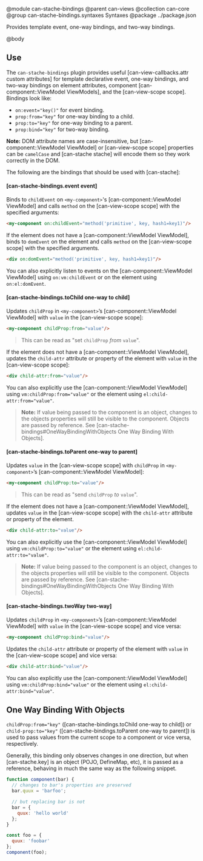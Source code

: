 @module can-stache-bindings
@parent can-views
@collection can-core
@group can-stache-bindings.syntaxes Syntaxes
@package ../package.json

Provides template event, one-way bindings, and two-way bindings.

@body

## Use

The `can-stache-bindings` plugin provides useful [can-view-callbacks.attr custom attributes] for template declarative event, one-way bindings, and two-way
bindings on element attributes, component [can-component::ViewModel ViewModels], and the [can-view-scope scope]. Bindings look like:


- `on:event="key()"` for event binding.
- `prop:from="key"` for one-way binding to a child.
- `prop:to="key"` for one-way binding to a parent.
- `prop:bind="key"` for two-way binding.

__Note:__ DOM attribute names are case-insensitive, but [can-component::ViewModel ViewModel] or [can-view-scope scope] properties can be `camelCase` and [can-stache stache] will encode them so they work correctly in the DOM.

The following are the bindings that should be used with [can-stache]:

#### [can-stache-bindings.event event]

Binds to `childEvent` on `<my-component>`'s [can-component::ViewModel ViewModel] and calls
`method` on the [can-view-scope scope] with the specified arguments:

```html
<my-component on:childEvent="method('primitive', key, hash1=key1)"/>
```

If the element does not have a [can-component::ViewModel ViewModel], binds to `domEvent` on the element and calls
`method` on the [can-view-scope scope] with the specified arguments.

```html
<div on:domEvent="method('primitive', key, hash1=key1)"/>
```

You can also explicitly listen to events on the [can-component::ViewModel ViewModel] using `on:vm:childEvent` or on the element using `on:el:domEvent`.

#### [can-stache-bindings.toChild one-way to child]

Updates `childProp` in `<my-component>`’s [can-component::ViewModel ViewModel] with `value` in the [can-view-scope scope]:

```html
<my-component childProp:from="value"/>
```

> This can be read as "set `childProp` _from_ `value`".

If the element does not have a [can-component::ViewModel ViewModel], updates the `child-attr` attribute or property of the
element with `value` in the [can-view-scope scope]:

```html
<div child-attr:from="value"/>
```

You can also explicitly use the [can-component::ViewModel ViewModel] using `vm:childProp:from="value"` or the element using `el:child-attr:from="value"`.

> __Note:__ If value being passed to the component is an object, changes to the objects properties will still be visible to the component. Objects are passed by reference. See [can-stache-bindings#OneWayBindingWithObjects One Way Binding With Objects].

#### [can-stache-bindings.toParent one-way to parent]

Updates `value` in the [can-view-scope scope]  with `childProp`
in `<my-component>`’s [can-component::ViewModel ViewModel]:

```html
<my-component childProp:to="value"/>
```

> This can be read as "send `childProp` _to_ `value`".

If the element does not have a [can-component::ViewModel ViewModel], updates `value`
in the [can-view-scope scope] with the `child-attr` attribute or property of the element.

```html
<div child-attr:to="value"/>
```

You can also explicitly use the [can-component::ViewModel ViewModel] using `vm:childProp:to="value"` or the element using `el:child-attr:to="value"`.

> __Note:__ If value being passed to the component is an object, changes to the objects properties will still be visible to the component. Objects are passed by reference. See [can-stache-bindings#OneWayBindingWithObjects One Way Binding With Objects].

#### [can-stache-bindings.twoWay two-way]

Updates `childProp` in `<my-component>`’s [can-component::ViewModel ViewModel] with `value` in the [can-view-scope scope] and vice versa:

```html
<my-component childProp:bind="value"/>
```

Updates the `child-attr` attribute or property of the element with `value`
in the [can-view-scope scope] and vice versa:

```html
<div child-attr:bind="value"/>
```

You can also explicitly use the [can-component::ViewModel ViewModel] using `vm:childProp:bind="value"` or the element using `el:child-attr:bind="value"`.

## One Way Binding With Objects

`childProp:from="key"` ([can-stache-bindings.toChild one-way to child]) or `child-prop:to="key"` ([can-stache-bindings.toParent one-way to parent]) is used to pass values from the current scope to a component or vice versa, respectively.

Generally, this binding only observes changes in one direction, but when [can-stache.key] is an object (POJO, DefineMap, etc), it is passed as a reference, behaving in much the same way as the following snippet.

```javascript
function component(bar) {
  // changes to bar's properties are preserved
  bar.quux = 'barfoo';

  // but replacing bar is not
  bar = {
    quux: 'hello world'
  };
}

const foo = {
  quux: 'foobar'
};
component(foo);
```
